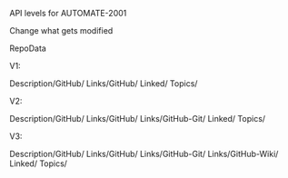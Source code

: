 API levels for AUTOMATE-2001

Change what gets modified

RepoData

V1:

Description/GitHub/
Links/GitHub/
Linked/
Topics/

V2:

Description/GitHub/
Links/GitHub/
Links/GitHub-Git/
Linked/
Topics/

V3:

Description/GitHub/
Links/GitHub/
Links/GitHub-Git/
Links/GitHub-Wiki/
Linked/
Topics/

